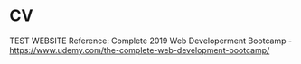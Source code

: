 # CV
TEST WEBSITE
Reference: Complete 2019 Web Developerment Bootcamp - https://www.udemy.com/the-complete-web-development-bootcamp/
